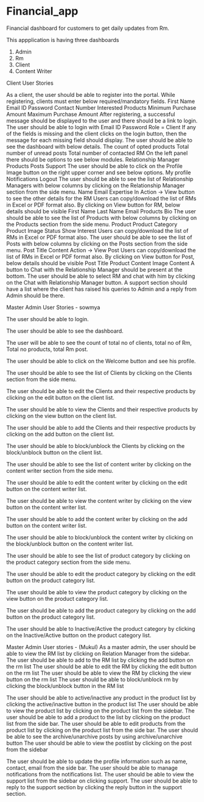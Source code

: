 # Financial_app
Financial dashboard for customers to get daily updates from Rm.

This appplication is having three dashboards
1) Admin
2) Rm
3) Client
4) Content Writer



Client User Stories

As a client, the user should be able to register into the portal.
While registering, clients must enter below required/mandatory fields.
First Name
Email ID
Password
Contact Number
Interested Products
Minimum Purchase Amount
Maximum Purchase Amount
After registering, a successful message should be displayed to the user and there should be a link to login.
The user should be able to login with
Email ID
Password
Role = Client
If any of the fields is missing and the client clicks on the login button, then the message for each missing field should display.
The user should be able to see the dashboard with below details.
The count of opted products
Total number of unread posts
Total number of contacted RM
On the left panel there should be options to see below modules.
Relationship Manager
Products
Posts
Support
The user should be able to click on the Profile Image button on the right upper corner and see below options.
My profile
Notifications
Logout
The user should be able to see the list of Relationship Managers with below columns by clicking on the Relationship Manager section from the side menu.
Name
Email
Expertise In
Action -> View button to see the other details for the RM
Users can copy/download the list of RMs in Excel or PDF format also.
By clicking on View button for RM, below details should be visible
First Name
Last Name
Email
Products
Bio
The user should be able to see the list of Products with below columns by clicking on the Products section from the side menu.
Product
Product Category
Product Image
Status
Show Interest
Users can copy/download the list of RMs in Excel or PDF format also.
The user should be able to see the list of Posts with below columns by clicking on the Posts section from the side menu.
Post Title
Content
Action -> View Post
Users can copy/download the list of RMs in Excel or PDF format also.
By clicking on View button for Post, below details should be visible
Post Title
Product
Content Image
Content
A button to Chat with the Relationship Manager should be present at the bottom.
The user should be able to select RM and chat with him by clicking on the Chat with Relationship Manager button.
A support section should have a list where the client has raised his queries to Admin and a reply from Admin should be there.





Master Admin User Stories - sowmya
 
The user should be able to login.

 The user should be able to see the dashboard.

 The user will be able to see the count of total no of clients, total no of Rm, Total no products, total Rm post.

 The user should be able to click on the Welcome button and see his profile.

 The user should be able to see the list of Clients by clicking on the Clients section from the side menu.

 The user should be able to edit the Clients and their respective products by clicking on the edit button on the client list.

 The user should be able to view the Clients and their respective products by clicking on the view button on the client list.

 The user should be able to add the Clients and their respective products by clicking on the add button on the client list.

 The user should be able to block/unblock the Clients  by clicking on the block/unblock button on the client list.

 The user should be able to see the list of content writer by clicking on the content writer section from the side menu.

 The user should be able to edit the content writer by clicking on the edit button on the content writer list.

 The user should be able to view the content writer  by clicking on the view button on the content writer list.

 The user should be able to add the content writer by clicking on the add button on the content writer list.

 The user should be able to block/unblock the content writer  by clicking on the block/unblock button on the content writer list.

 The user should be able to see the list of product category by clicking on the product category section from the side menu.

 The user should be able to edit the product category by clicking on the edit button on the product category list.

 The user should be able to view the product category  by clicking on the view button on the product category list.

 The user should be able to add the product category by clicking on the add button on the product category list.

 The user should be able to Inactive/Active the product category  by clicking on the Inactive/Active button on the product category list.



Master Admin User stories      - (Mukul)
As a master admin, the user should be able to view the RM list by clicking on Relation Manager from the sidebar.
The user should be able to add to the RM list by clicking the add button on the rm list
The user should be able to edit the RM by clicking the edit button on the rm list
The user should be able to view  the RM by clicking the view button on the rm list
The user should be able to block/unblock  rm by clicking the block/unblock  button in the RM list

The user should be able to active/inactive  any product in the product list by  clicking the active/inactive button in the product list
The user should be able to view the product list by clicking on the product list from the sidebar.
The user should be able to add a product to the list by clicking  on the product list from the side bar.
The user should be able to edit products from the product list by clicking on the product list from the side bar.
The user should be able to see the archive/unarchive posts by using archive/unarchive button
The user should be able to view the postlist by clicking on the post from the sidebar

The user should be able to update the profile information such as name, contact, email from the side bar.
The user should be able to manage notifications from the notifications list.
The user should be able to view the support list from the sidebar on clicking support.
The user should be able to reply to the support section by clicking the reply button in the support section.



